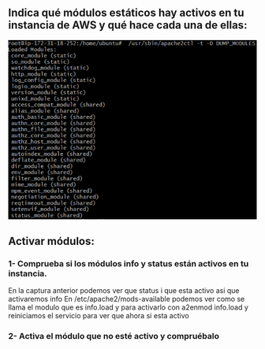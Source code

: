 ## Indica qué módulos estáticos hay activos en tu instancia de AWS y qué hace cada una de ellas:
![Modulos](https://raw.githubusercontent.com/MonzonIker/DAW_2/main/DWEB/modulos1.png)
## Activar módulos:
### 1- Comprueba si los módulos info y status están activos en tu instancia.
En la captura anterior podemos ver que status i que esta activo asi que activaremos info
En /etc/apache2/mods-available podemos ver como se llama el modulo que es info.load y para activarlo con a2enmod info.load y reiniciamos el servicio para ver que ahora si esta activo
### 2- Activa el módulo que no esté activo y compruébalo
